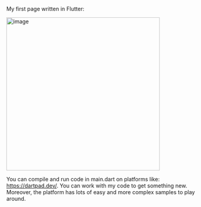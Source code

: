 My first page written in Flutter:

<img width="400" alt="image" src="https://github.com/Atashka0/FlutterDemo/assets/90199978/c9f6b185-996e-4921-b367-6b6a0252352a">


You can compile and run code in main.dart on platforms like: https://dartpad.dev/. You can work with my code to get something new. Moreover, the platform has lots of easy and more complex samples to play around.
